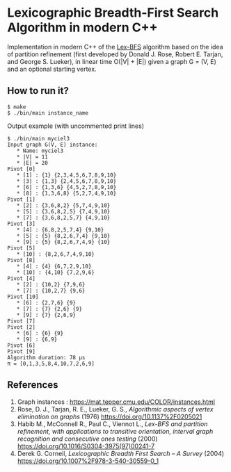 # Lexicographic Breadth-First Search Algorithm in modern C++

Implementation in modern C++ of the [Lex-BFS](https://en.wikipedia.org/wiki/Lexicographic_breadth-first_search) algorithm based on the idea of partition refinement (first developed by Donald J. Rose, Robert E. Tarjan, and George S. Lueker), in linear time O(|V| + |E|) given a graph G = (V, E) and an optional starting vertex.

## How to run it?

```console
$ make
$ ./bin/main instance_name
```

Output example (with uncommented print lines)
```console
$ ./bin/main myciel3
Input graph G(V, E) instance:
   * Name: myciel3
   * |V| = 11
   * |E| = 20
Pivot [0]
   * [1] : {1} {2,3,4,5,6,7,8,9,10} 
   * [3] : {1,3} {2,4,5,6,7,8,9,10} 
   * [6] : {1,3,6} {4,5,2,7,8,9,10} 
   * [8] : {1,3,6,8} {5,2,7,4,9,10} 
Pivot [1]
   * [2] : {3,6,8,2} {5,7,4,9,10} 
   * [5] : {3,6,8,2,5} {7,4,9,10} 
   * [7] : {3,6,8,2,5,7} {4,9,10} 
Pivot [3]
   * [4] : {6,8,2,5,7,4} {9,10} 
   * [5] : {5} {8,2,6,7,4} {9,10} 
   * [9] : {5} {8,2,6,7,4,9} {10} 
Pivot [5]
   * [10] : {8,2,6,7,4,9,10} 
Pivot [8]
   * [4] : {4} {6,7,2,9,10} 
   * [10] : {4,10} {7,2,9,6} 
Pivot [4]
   * [2] : {10,2} {7,9,6} 
   * [7] : {10,2,7} {9,6} 
Pivot [10]
   * [6] : {2,7,6} {9} 
   * [7] : {7} {2,6} {9} 
   * [9] : {7} {2,6,9} 
Pivot [7]
Pivot [2]
   * [6] : {6} {9} 
   * [9] : {6,9} 
Pivot [6]
Pivot [9]
Algorithm duration: 78 µs
π = [0,1,3,5,8,4,10,7,2,6,9]
```
## References

1. Graph instances : https://mat.tepper.cmu.edu/COLOR/instances.html
2. Rose, D. J., Tarjan, R. E., Lueker, G. S., *Algorithmic aspects of vertex elimination on graphs* (1976) https://doi.org/10.1137%2F0205021
3. Habib M., McConnell R., Paul C., Viennot L., *Lex-BFS and partition refinement, with applications to transitive orientation, interval graph recognition and consecutive ones testing* (2000) https://doi.org/10.1016/S0304-3975(97)00241-7
4. Derek G. Corneil, *Lexicographic Breadth First Search – A Survey* (2004) https://doi.org/10.1007%2F978-3-540-30559-0_1
